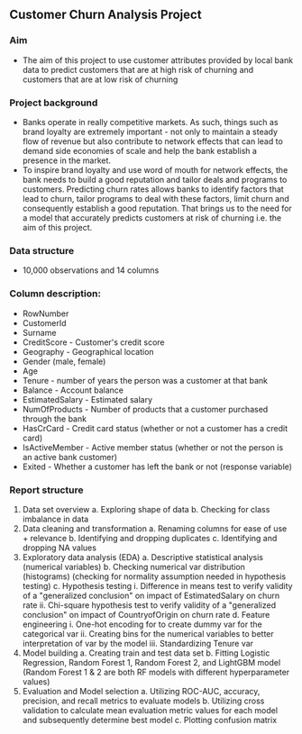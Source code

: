 ## Customer Churn Analysis Project
### Aim
* The aim of this project to use customer attributes provided by local bank data to predict customers that are at high risk of churning and customers that are at low risk of churning

### Project background
* Banks operate in really competitive markets. As such, things such as brand loyalty are extremely important - not only to maintain a steady flow of revenue but also contribute to network effects that can lead to demand side economies of scale and help the bank establish a presence in the market.
* To inspire brand loyalty and use word of mouth for network effects, the bank needs to build a good reputation and tailor deals and programs to customers. Predicting churn rates allows banks to identify factors that lead to churn, tailor programs to deal with these factors, limit churn and consequently establish a good reputation. That brings us to the need for a model that accurately predicts customers at risk of churning i.e. the aim of this project. 

### Data structure
* 10,000 observations and 14 columns

### Column description:
* RowNumber
* CustomerId
* Surname
* CreditScore - Customer's credit score
* Geography - Geographical location
* Gender (male, female)
* Age
* Tenure - number of years the person was a customer at that bank
* Balance - Account balance
* EstimatedSalary - Estimated salary
* NumOfProducts - Number of products that a customer purchased through the bank
* HasCrCard - Credit card status (whether or not a customer has a credit card)
* IsActiveMember - Active member status (whether or not the person is an active bank customer)
* Exited - Whether a customer has left the bank or not (response variable)

### Report structure
1. Data set overview
	a. Exploring shape of data
	b. Checking for class imbalance in data
2. Data cleaning and transformation
	a. Renaming columns for ease of use + relevance
	b. Identifying and dropping duplicates
	c. Identifying and dropping NA values
3. Exploratory data analysis (EDA)
	a. Descriptive statistical analysis (numerical variables)
	b. Checking numerical var distribution (histograms) (checking for normality assumption needed in hypothesis testing)
	c. Hypothesis testing
		i. Difference in means test to verify validity of a "generalized conclusion" on impact of EstimatedSalary on churn rate
		ii. Chi-square hypothesis test to verify validity of a "generalized conclusion" on impact of CountryofOrigin on churn rate
	d. Feature engineering
		i. One-hot encoding for to create dummy var for the categorical var
		ii. Creating bins for the numerical variables to better interpretation of var by the model
		iii. Standardizing Tenure var
4. Model building
	a. Creating train and test data set
	b. Fitting Logistic Regression, Random Forest 1, Random Forest 2, and LightGBM model (Random Forest 1 & 2 are both RF models with different hyperparameter values)
5. Evaluation and Model selection
	a. Utilizing ROC-AUC, accuracy, precision, and recall metrics to evaluate models
	b. Utilizing cross validation to calculate mean evaluation metric values for each model and subsequently determine best model
	c. Plotting confusion matrix

